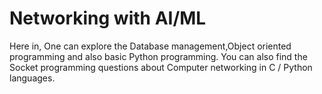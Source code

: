 # Networking with AI/ML
Here in, One can explore the Database management,Object oriented programming and also basic Python programming. 
You can also find the Socket programming questions about Computer networking in C / Python languages.
